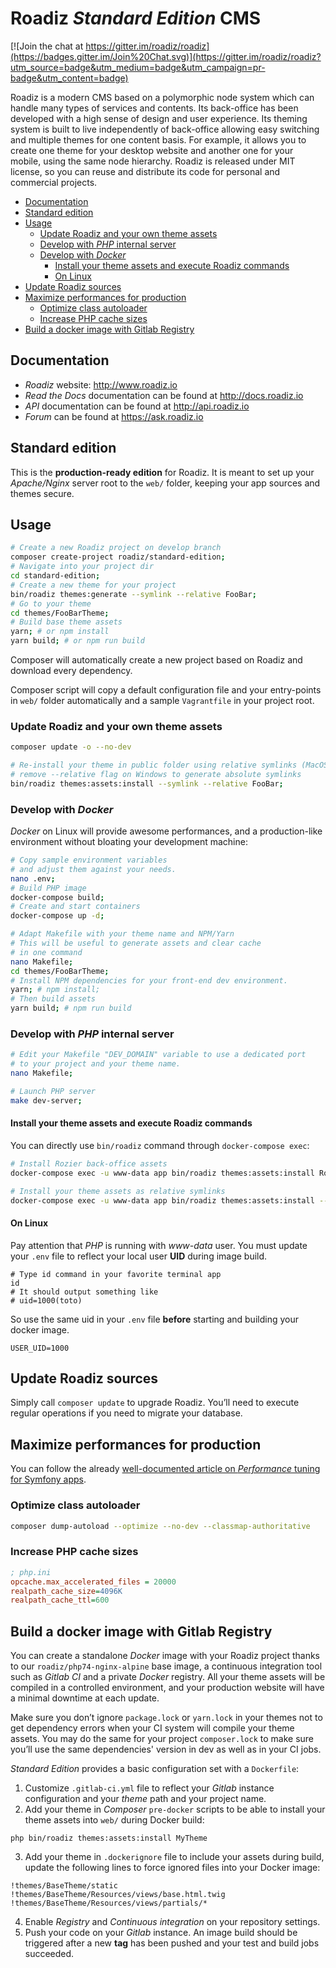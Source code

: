 # Roadiz *Standard Edition* CMS

[![Join the chat at https://gitter.im/roadiz/roadiz](https://badges.gitter.im/Join%20Chat.svg)](https://gitter.im/roadiz/roadiz?utm_source=badge&utm_medium=badge&utm_campaign=pr-badge&utm_content=badge)

Roadiz is a modern CMS based on a polymorphic node system which can handle many types of services and contents.
Its back-office has been developed with a high sense of design and user experience.
Its theming system is built to live independently of back-office allowing easy switching
and multiple themes for one content basis. For example, it allows you to create one theme
for your desktop website and another one for your mobile, using the same node hierarchy.
Roadiz is released under MIT license, so you can reuse
and distribute its code for personal and commercial projects.

* [Documentation](#documentation)
* [Standard edition](#standard-edition)
* [Usage](#usage)
  + [Update Roadiz and your own theme assets](#update-roadiz-and-your-own-theme-assets)
  + [Develop with *PHP* internal server](#develop-with-php-internal-server)
  + [Develop with *Docker*](#develop-with-docker)
    - [Install your theme assets and execute Roadiz commands](#install-your-theme-assets-and-execute-roadiz-commands)
    - [On Linux](#on-linux)
* [Update Roadiz sources](#update-roadiz-sources)
* [Maximize performances for production](#maximize-performances-for-production)
  + [Optimize class autoloader](#optimize-class-autoloader)
  + [Increase PHP cache sizes](#increase-php-cache-sizes)
* [Build a docker image with Gitlab Registry](#build-a-docker-image-with-gitlab-registry)

## Documentation

* *Roadiz* website: http://www.roadiz.io
* *Read the Docs* documentation can be found at http://docs.roadiz.io
* *API* documentation can be found at http://api.roadiz.io
* *Forum* can be found at https://ask.roadiz.io

## Standard edition

This is the **production-ready edition** for Roadiz. It is meant to set up your *Apache/Nginx* server root 
to the `web/` folder, keeping your app sources and themes secure.

## Usage

```bash
# Create a new Roadiz project on develop branch
composer create-project roadiz/standard-edition;
# Navigate into your project dir
cd standard-edition;
# Create a new theme for your project
bin/roadiz themes:generate --symlink --relative FooBar;
# Go to your theme
cd themes/FooBarTheme;
# Build base theme assets
yarn; # or npm install
yarn build; # or npm run build
```

Composer will automatically create a new project based on Roadiz and download every dependency. 

Composer script will copy a default configuration file and your entry-points in `web/` folder automatically 
and a sample `Vagrantfile` in your project root.

### Update Roadiz and your own theme assets

```bash
composer update -o --no-dev

# Re-install your theme in public folder using relative symlinks (MacOS + Unix)
# remove --relative flag on Windows to generate absolute symlinks
bin/roadiz themes:assets:install --symlink --relative FooBar;
```

### Develop with *Docker*

*Docker* on Linux will provide awesome performances, and a production-like environment 
without bloating your development machine:

```bash
# Copy sample environment variables
# and adjust them against your needs.
nano .env;
# Build PHP image
docker-compose build;
# Create and start containers
docker-compose up -d;

# Adapt Makefile with your theme name and NPM/Yarn
# This will be useful to generate assets and clear cache
# in one command
nano Makefile; 
cd themes/FooBarTheme;
# Install NPM dependencies for your front-end dev environment.
yarn; # npm install;
# Then build assets
yarn build; # npm run build
```

### Develop with *PHP* internal server

````bash
# Edit your Makefile "DEV_DOMAIN" variable to use a dedicated port
# to your project and your theme name.
nano Makefile;

# Launch PHP server
make dev-server;
````

#### Install your theme assets and execute Roadiz commands

You can directly use `bin/roadiz` command through `docker-compose exec`:

```bash
# Install Rozier back-office assets
docker-compose exec -u www-data app bin/roadiz themes:assets:install Rozier

# Install your theme assets as relative symlinks
docker-compose exec -u www-data app bin/roadiz themes:assets:install --symlink --relative FooBar
```

#### On Linux

Pay attention that *PHP* is running with *www-data* user. You must update your `.env` file to 
reflect your local user **UID** during image build.

```shell script
# Type id command in your favorite terminal app
id
# It should output something like
# uid=1000(toto)
```

So use the same uid in your `.env` file **before** starting and building your docker image.
```dotenv
USER_UID=1000
```

## Update Roadiz sources

Simply call `composer update` to upgrade Roadiz. 
You’ll need to execute regular operations if you need to migrate your database.

## Maximize performances for production

You can follow the already [well-documented article on *Performance* tuning for Symfony apps](http://symfony.com/doc/current/performance.html).

### Optimize class autoloader

```bash
composer dump-autoload --optimize --no-dev --classmap-authoritative
```

### Increase PHP cache sizes

```ini
; php.ini
opcache.max_accelerated_files = 20000
realpath_cache_size=4096K
realpath_cache_ttl=600
```

## Build a docker image with Gitlab Registry

You can create a standalone *Docker* image with your Roadiz project thanks to our `roadiz/php74-nginx-alpine` base 
image, a continuous integration tool such as *Gitlab CI* and a private *Docker* registry. 
All your theme assets will be compiled in a controlled environment, and your production website 
will have a minimal downtime at each update.

Make sure you don’t ignore `package.lock` or `yarn.lock` in your themes not to get dependency errors when your 
CI system will compile your theme assets. You may do the same for your project `composer.lock` to make sure 
you’ll use the same dependencies' version in dev as well as in your CI jobs.

*Standard Edition* provides a basic configuration set with a `Dockerfile`:

1. Customize `.gitlab-ci.yml` file to reflect your *Gitlab* instance configuration and your *theme* path and your project name.
2. Add your theme in *Composer* `pre-docker` scripts to be able to install your theme assets into `web/` during Docker build:

```
php bin/roadiz themes:assets:install MyTheme
```

3. Add your theme in `.dockerignore` file to include your assets during build, update the following lines to force ignored files into your Docker image:
   
```
!themes/BaseTheme/static
!themes/BaseTheme/Resources/views/base.html.twig
!themes/BaseTheme/Resources/views/partials/*
```

4. Enable *Registry* and *Continuous integration* on your repository settings.
5. Push your code on your *Gitlab* instance. An image build should be triggered after a new **tag** has been pushed and your test and build jobs succeeded.



